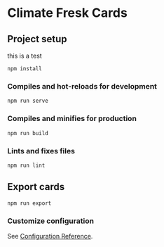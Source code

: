 # Climate Fresk Cards

## Project setup

this is a test

```
npm install
```

### Compiles and hot-reloads for development

```
npm run serve
```

### Compiles and minifies for production

```
npm run build
```

### Lints and fixes files

```
npm run lint
```

## Export cards

```
npm run export
```

### Customize configuration

See [Configuration Reference](https://cli.vuejs.org/config/).
